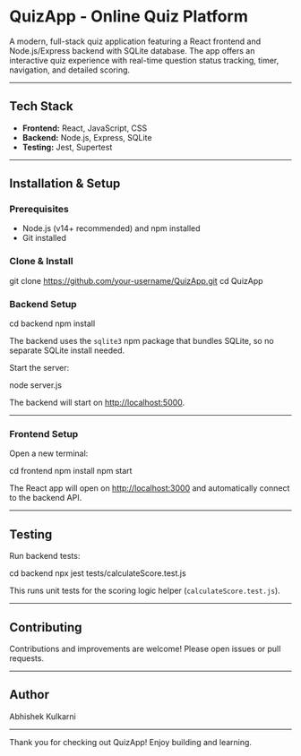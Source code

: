 # QuizApp - Online Quiz Platform

A modern, full-stack quiz application featuring a React frontend and Node.js/Express backend with SQLite database. The app offers an interactive quiz experience with real-time question status tracking, timer, navigation, and detailed scoring.

---

## Tech Stack

- **Frontend:** React, JavaScript, CSS  
- **Backend:** Node.js, Express, SQLite  
- **Testing:** Jest, Supertest  

---

## Installation & Setup

### Prerequisites

- Node.js (v14+ recommended) and npm installed  
- Git installed  

### Clone & Install

git clone https://github.com/your-username/QuizApp.git
cd QuizApp


### Backend Setup

cd backend
npm install

The backend uses the `sqlite3` npm package that bundles SQLite, so no separate SQLite install needed.

Start the server:

node server.js


The backend will start on [http://localhost:5000](http://localhost:5000/).

---

### Frontend Setup

Open a new terminal:

cd frontend
npm install
npm start


The React app will open on [http://localhost:3000](http://localhost:3000/) and automatically connect to the backend API.

---

## Testing

Run backend tests:

cd backend
npx jest tests/calculateScore.test.js


This runs unit tests for the scoring logic helper (`calculateScore.test.js`).

---

## Contributing

Contributions and improvements are welcome! Please open issues or pull requests.


---

## Author

Abhishek Kulkarni

---

Thank you for checking out QuizApp! Enjoy building and learning.
